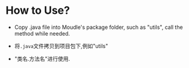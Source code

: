 # How to Use?

* Copy .java file into Moudle's package folder, such as "utils", call the method while needed.

* 将`.java`文件拷贝到项目包下,例如"utils"

* "类名.方法名"进行使用.

